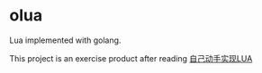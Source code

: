 # olua

Lua implemented with golang.

This project is an exercise product after reading [自己动手实现LUA](https://book.douban.com/subject/30348061/)